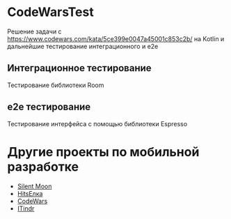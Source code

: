 # CodeWarsTest

Решение задачи с https://www.codewars.com/kata/5ce399e0047a45001c853c2b/ на Kotlin и дальнейшие тестирование интеграционного и e2e

## Интеграционное тестирование
Тестирование библиотеки Room

## e2e тестирование
Тестирование интерфейса с помощью библиотеки Espresso 

# Другие проекты по мобильной разработке
* [Silent Moon](https://github.com/lnstnkv/MAD-SilentMoon)
* [HitsЕлка](https://github.com/lnstnkv/HitsElka)
* [CodeWars](https://github.com/lnstnkv/CodeWars)
* [ITindr](https://github.com/lnstnkv/MAD-ITindr)
